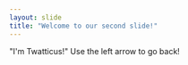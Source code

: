 ```yaml
---
layout: slide
title: "Welcome to our second slide!"
---
```

"I'm Twatticus!"
Use the left arrow to go back!
